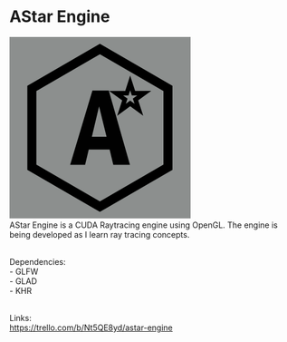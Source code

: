 # AStar Engine
![AStar Engine Logo](AStarLogo_Github.png "AStar")
<br /> AStar Engine is a CUDA Raytracing engine using OpenGL. The engine is being developed as I learn ray tracing concepts.

<br />Dependencies:
<br />- GLFW
<br />- GLAD
<br />- KHR

<br />Links:
<br />https://trello.com/b/Nt5QE8yd/astar-engine
